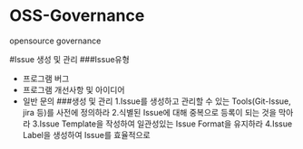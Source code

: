 # OSS-Governance
opensource governance


#Issue 생성 및 관리
###Issue유형
- 프로그램 버그
- 프로그램 개선사항 및 아이디어
- 일반 문의
###생성 및 관리
1.Issue를 생성하고 관리할 수 있는 Tools(Git-Issue, jira 등)를 사전에 정의하라
2.식별된 Issue에 대해 중복으로 등록이 되는 것을 막아라
3.Issue Template을 작성하여 일관성있는 Issue Format을 유지하라
4.Issue Label을 생성하여 Issue를 효율적으로 
